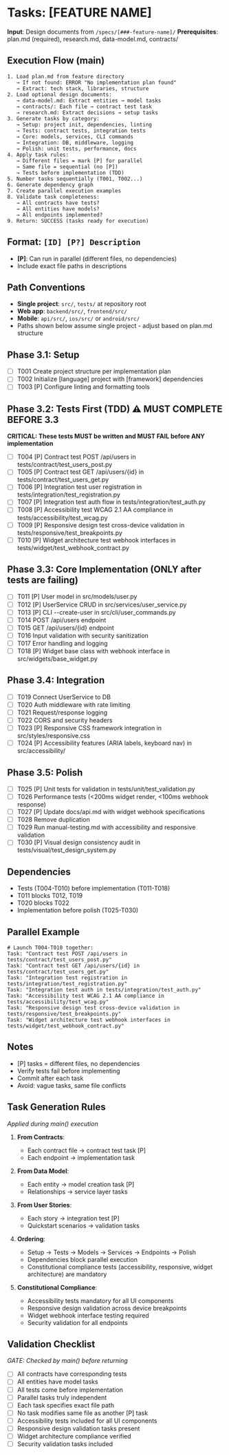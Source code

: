 # Tasks: [FEATURE NAME]

**Input**: Design documents from `/specs/[###-feature-name]/`
**Prerequisites**: plan.md (required), research.md, data-model.md, contracts/

## Execution Flow (main)
```
1. Load plan.md from feature directory
   → If not found: ERROR "No implementation plan found"
   → Extract: tech stack, libraries, structure
2. Load optional design documents:
   → data-model.md: Extract entities → model tasks
   → contracts/: Each file → contract test task
   → research.md: Extract decisions → setup tasks
3. Generate tasks by category:
   → Setup: project init, dependencies, linting
   → Tests: contract tests, integration tests
   → Core: models, services, CLI commands
   → Integration: DB, middleware, logging
   → Polish: unit tests, performance, docs
4. Apply task rules:
   → Different files = mark [P] for parallel
   → Same file = sequential (no [P])
   → Tests before implementation (TDD)
5. Number tasks sequentially (T001, T002...)
6. Generate dependency graph
7. Create parallel execution examples
8. Validate task completeness:
   → All contracts have tests?
   → All entities have models?
   → All endpoints implemented?
9. Return: SUCCESS (tasks ready for execution)
```

## Format: `[ID] [P?] Description`
- **[P]**: Can run in parallel (different files, no dependencies)
- Include exact file paths in descriptions

## Path Conventions
- **Single project**: `src/`, `tests/` at repository root
- **Web app**: `backend/src/`, `frontend/src/`
- **Mobile**: `api/src/`, `ios/src/` or `android/src/`
- Paths shown below assume single project - adjust based on plan.md structure

## Phase 3.1: Setup
- [ ] T001 Create project structure per implementation plan
- [ ] T002 Initialize [language] project with [framework] dependencies
- [ ] T003 [P] Configure linting and formatting tools

## Phase 3.2: Tests First (TDD) ⚠️ MUST COMPLETE BEFORE 3.3
**CRITICAL: These tests MUST be written and MUST FAIL before ANY implementation**
- [ ] T004 [P] Contract test POST /api/users in tests/contract/test_users_post.py
- [ ] T005 [P] Contract test GET /api/users/{id} in tests/contract/test_users_get.py
- [ ] T006 [P] Integration test user registration in tests/integration/test_registration.py
- [ ] T007 [P] Integration test auth flow in tests/integration/test_auth.py
- [ ] T008 [P] Accessibility test WCAG 2.1 AA compliance in tests/accessibility/test_wcag.py
- [ ] T009 [P] Responsive design test cross-device validation in tests/responsive/test_breakpoints.py
- [ ] T010 [P] Widget architecture test webhook interfaces in tests/widget/test_webhook_contract.py

## Phase 3.3: Core Implementation (ONLY after tests are failing)
- [ ] T011 [P] User model in src/models/user.py
- [ ] T012 [P] UserService CRUD in src/services/user_service.py
- [ ] T013 [P] CLI --create-user in src/cli/user_commands.py
- [ ] T014 POST /api/users endpoint
- [ ] T015 GET /api/users/{id} endpoint
- [ ] T016 Input validation with security sanitization
- [ ] T017 Error handling and logging
- [ ] T018 [P] Widget base class with webhook interface in src/widgets/base_widget.py

## Phase 3.4: Integration
- [ ] T019 Connect UserService to DB
- [ ] T020 Auth middleware with rate limiting
- [ ] T021 Request/response logging
- [ ] T022 CORS and security headers
- [ ] T023 [P] Responsive CSS framework integration in src/styles/responsive.css
- [ ] T024 [P] Accessibility features (ARIA labels, keyboard nav) in src/accessibility/

## Phase 3.5: Polish
- [ ] T025 [P] Unit tests for validation in tests/unit/test_validation.py
- [ ] T026 Performance tests (<200ms widget render, <100ms webhook response)
- [ ] T027 [P] Update docs/api.md with widget webhook specifications
- [ ] T028 Remove duplication
- [ ] T029 Run manual-testing.md with accessibility and responsive validation
- [ ] T030 [P] Visual design consistency audit in tests/visual/test_design_system.py

## Dependencies
- Tests (T004-T010) before implementation (T011-T018)
- T011 blocks T012, T019
- T020 blocks T022
- Implementation before polish (T025-T030)

## Parallel Example
```
# Launch T004-T010 together:
Task: "Contract test POST /api/users in tests/contract/test_users_post.py"
Task: "Contract test GET /api/users/{id} in tests/contract/test_users_get.py"
Task: "Integration test registration in tests/integration/test_registration.py"
Task: "Integration test auth in tests/integration/test_auth.py"
Task: "Accessibility test WCAG 2.1 AA compliance in tests/accessibility/test_wcag.py"
Task: "Responsive design test cross-device validation in tests/responsive/test_breakpoints.py"
Task: "Widget architecture test webhook interfaces in tests/widget/test_webhook_contract.py"
```

## Notes
- [P] tasks = different files, no dependencies
- Verify tests fail before implementing
- Commit after each task
- Avoid: vague tasks, same file conflicts

## Task Generation Rules
*Applied during main() execution*

1. **From Contracts**:
   - Each contract file → contract test task [P]
   - Each endpoint → implementation task
   
2. **From Data Model**:
   - Each entity → model creation task [P]
   - Relationships → service layer tasks
   
3. **From User Stories**:
   - Each story → integration test [P]
   - Quickstart scenarios → validation tasks

4. **Ordering**:
   - Setup → Tests → Models → Services → Endpoints → Polish
   - Dependencies block parallel execution
   - Constitutional compliance tests (accessibility, responsive, widget architecture) are mandatory

5. **Constitutional Compliance**:
   - Accessibility tests mandatory for all UI components
   - Responsive design validation across device breakpoints
   - Widget webhook interface testing required
   - Security validation for all endpoints

## Validation Checklist
*GATE: Checked by main() before returning*

- [ ] All contracts have corresponding tests
- [ ] All entities have model tasks
- [ ] All tests come before implementation
- [ ] Parallel tasks truly independent
- [ ] Each task specifies exact file path
- [ ] No task modifies same file as another [P] task
- [ ] Accessibility tests included for all UI components
- [ ] Responsive design validation tasks present
- [ ] Widget architecture compliance verified
- [ ] Security validation tasks included